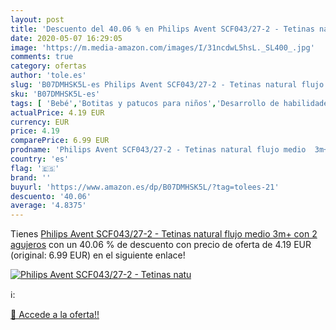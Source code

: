```yaml
---
layout: post
title: 'Descuento del 40.06 % en Philips Avent SCF043/27-2 - Tetinas natu'
date: 2020-05-07 16:29:05
image: 'https://m.media-amazon.com/images/I/31ncdwL5hsL._SL400_.jpg'
comments: true
category: ofertas
author: 'tole.es'
slug: 'B07DMHSK5L-es Philips Avent SCF043/27-2 - Tetinas natural flujo medio...'
sku: 'B07DMHSK5L-es'
tags: [ 'Bebé','Botitas y patucos para niños','Desarrollo de habilidades motoras','Juguetes','Juguetes para Bebés y primera infancia','Juguetes para apilar y encajar','Juguetes y juegos','Lactancia y alimentación','Recipientes para comida','Zapatos','Zapatos para bebés','Zapatos para niños','Zapatos y complementos','avent','tetinas', ]
actualPrice: 4.19 EUR
currency: EUR
price: 4.19
comparePrice: 6.99 EUR
prodname: 'Philips Avent SCF043/27-2 - Tetinas natural flujo medio  3m+  con 2 agujeros'
country: 'es'
flag: '🇪🇸'
brand: ''
buyurl: 'https://www.amazon.es/dp/B07DMHSK5L/?tag=tolees-21'
descuento: '40.06'
average: '4.8375'
---
```


Tienes [Philips Avent SCF043/27-2 - Tetinas natural flujo medio  3m+  con 2 agujeros](https://www.amazon.es/dp/B07DMHSK5L/?tag=tolees-21) con un 40.06 % de descuento con precio de oferta de 4.19 EUR (original: 6.99 EUR) en el siguiente enlace!

[![Philips Avent SCF043/27-2 - Tetinas natu](https://m.media-amazon.com/images/I/31ncdwL5hsL._SL400_.jpg)](https://www.amazon.es/dp/B07DMHSK5L/?tag=tolees-21)

ℹ️:


[🛒 Accede a la oferta!!](https://www.amazon.es/dp/B07DMHSK5L/?tag=tolees-21)
